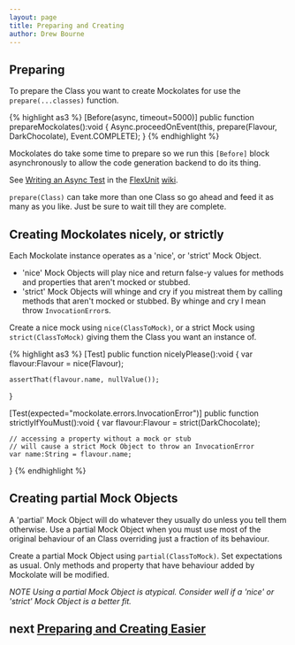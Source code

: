 ```yaml
---
layout: page
title: Preparing and Creating
author: Drew Bourne
---
```


## Preparing

<!--
_FIXME add a description about why Mockolates need to be prepared_
_FIXME link to the Flavour source_
-->

To prepare the Class you want to create Mockolates for use the `prepare(...classes)` function.
    
{% highlight as3 %}
[Before(async, timeout=5000)]
public function prepareMockolates():void
{
    Async.proceedOnEvent(this,
        prepare(Flavour, DarkChocolate),
        Event.COMPLETE);
}
{% endhighlight %}
    
Mockolates do take some time to prepare so we run this `[Before]` block asynchronously to allow the code generation backend to do its thing. 

See [Writing an Async Test](http://docs.flexunit.org/index.php?title=Writing_an_AsyncTest) in the [FlexUnit](http://flexunit.org/) [wiki](http://docs.flexunit.org/).

`prepare(Class)` can take more than one Class so go ahead and feed it as many as you like. Just be sure to wait till they are complete. 

## Creating Mockolates nicely, or strictly

Each Mockolate instance operates as a 'nice', or 'strict' Mock Object. 

- 'nice' Mock Objects will play nice and return false-y values for methods and properties that aren't mocked or stubbed. 
- 'strict' Mock Objects will whinge and cry if you mistreat them by calling methods that aren't mocked or stubbed. By whinge and cry I mean throw `InvocationError`s. 

Create a nice mock using `nice(ClassToMock)`, or a strict Mock using `strict(ClassToMock)` giving them the Class you want an instance of.

{% highlight as3 %}
[Test]
public function nicelyPlease():void 
{
    var flavour:Flavour = nice(Flavour);
    
    assertThat(flavour.name, nullValue());
}

[Test(expected="mockolate.errors.InvocationError")]
public function strictlyIfYouMust():void 
{
    var flavour:Flavour = strict(DarkChocolate);
    
    // accessing a property without a mock or stub 
    // will cause a strict Mock Object to throw an InvocationError
    var name:String = flavour.name;
}
{% endhighlight %}

## Creating partial Mock Objects

A 'partial' Mock Object will do whatever they usually do unless you tell them otherwise. Use a partial Mock Object when you must use most of the original behaviour of an Class overriding just a fraction of its behaviour. 

Create a partial Mock Object using `partial(ClassToMock)`. Set expectations as usual. Only methods and property that have behaviour added by Mockolate will be modified. 

*NOTE Using a partial Mock Object is atypical. Consider well if a 'nice' or 'strict' Mock Object is a better fit.*

## next [Preparing and Creating Easier](preparing_and_creating_easier.html)
